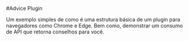 #Advice Plugin

Um exemplo simples de como é uma estrutura básica de um plugin para navegadores como Chrome e Edge. Bem como, demonstrar um consumo de API que retorna conselhos para você.
